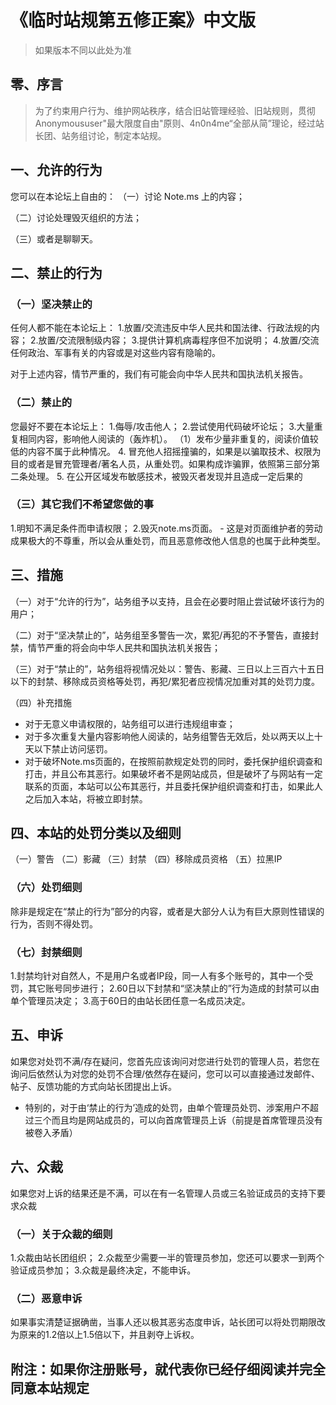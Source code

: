 # 《临时站规第五修正案》中文版
> 如果版本不同以此处为准

## 零、序言  
> 为了约束用户行为、维护网站秩序，结合旧站管理经验、旧站规则，贯彻Anonymoususer"最大限度自由"原则、4n0n4me“全部从简”理论，经过站长团、站务组讨论，制定本站规。

## 一、允许的行为
您可以在本论坛上自由的：
 （一）讨论 Note.ms 上的内容；
 
 （二）讨论处理毁灭组织的方法；
 
 （三）或者是聊聊天。

## 二、禁止的行为

### （一）坚决禁止的
任何人都不能在本论坛上：
 1.放置/交流违反中华人民共和国法律、行政法规的内容；
 2.放置/交流限制级内容；
 3.提供计算机病毒程序但不加说明；
 4.放置/交流任何政治、军事有关的内容或是对这些内容有隐喻的。

对于上述内容，情节严重的，我们有可能会向中华人民共和国执法机关报告。

### （二）禁止的
您最好不要在本论坛上：
 1.侮辱/攻击他人；
 2.尝试使用代码破坏论坛；
 3.大量重复相同内容，影响他人阅读的（轰炸机）。
（1）发布少量非重复的，阅读价值较低的内容不属于此种情况。
4. 冒充他人招摇撞骗的，如果是以骗取技术、权限为目的或者是冒充管理者/著名人员，从重处罚。如果构成诈骗罪，依照第三部分第二条处理。
5. 在公开区域发布敏感技术，被毁灭者发现并且造成一定后果的

### （三）其它我们不希望您做的事
 1.明知不满足条件而申请权限；
 2.毁灭note.ms页面。
    - 这是对页面维护者的劳动成果极大的不尊重，所以会从重处罚，而且恶意修改他人信息的也属于此种类型。
## 三、措施

（一）对于“允许的行为”，站务组予以支持，且会在必要时阻止尝试破坏该行为的用户；

（二）对于“坚决禁止的”，站务组至多警告一次，累犯/再犯的不予警告，直接封禁，情节严重的将会向中华人民共和国执法机关报告；

（三）对于“禁止的”，站务组将视情况处以：警告、影藏、三日以上三百六十五日以下的封禁、移除成员资格等处罚，再犯/累犯者应视情况加重对其的处罚力度。

（四）补充措施
- 对于无意义申请权限的，站务组可以进行违规组审查；
- 对于多次重复大量内容影响他人阅读的，站务组警告无效后，处以两天以上十天以下禁止访问惩罚。
- 对于破坏Note.ms页面的，在按照前款规定处罚的同时，委托保护组织调查和打击，并且公布其恶行。如果破坏者不是网站成员，但是破坏了与网站有一定联系的页面，本站可以公布其恶行，并且委托保护组织调查和打击，如果此人之后加入本站，将被立即封禁。

## 四、本站的处罚分类以及细则

（一）警告
（二）影藏
（三）封禁
（四）移除成员资格
（五）拉黑IP

### （六）处罚细则
除非是规定在“禁止的行为”部分的内容，或者是大部分人认为有巨大原则性错误的行为，否则不得处罚。

### （七）封禁细则
1.封禁均针对自然人，不是用户名或者IP段，同一人有多个账号的，其中一个受罚，其它账号同步进行；
2.60日以下封禁和“坚决禁止的”行为造成的封禁可以由单个管理员决定；
3.高于60日的由站长团任意一名成员决定。

## 五、申诉
如果您对处罚不满/存在疑问，您首先应该询问对您进行处罚的管理人员，若您在询问后依然认为对您的处罚不合理/依然存在疑问，您可以可以直接通过发邮件、帖子、反馈功能的方式向站长团提出上诉。

- 特别的，对于由‘禁止的行为’造成的处罚，由单个管理员处罚、涉案用户不超过三个而且均是网站成员的，可以向首席管理员上诉（前提是首席管理员没有被卷入矛盾）

## 六、众裁
如果您对上诉的结果还是不满，可以在有一名管理人员或三名验证成员的支持下要求众裁

### （一）关于众裁的细则
1.众裁由站长团组织；
2.众裁至少需要一半的管理员参加，您还可以要求一到两个验证成员参加；
3.众裁是最终决定，不能申诉。

### （二）恶意申诉
如果事实清楚证据确凿，当事人还以极其恶劣态度申诉，站长团可以将处罚期限改为原来的1.2倍以上1.5倍以下，并且剥夺上诉权。

## 附注：如果你注册账号，就代表你已经仔细阅读并完全同意本站规定
